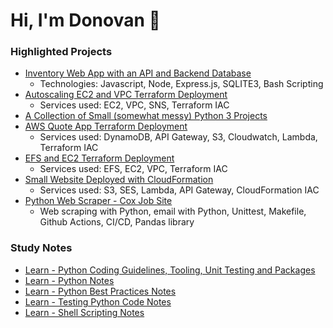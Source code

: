 # Hi, I'm Donovan 👋
<!--
**searles9/searles9** is a ✨ _special_ ✨ repository because its `README.md` (this file) appears on your GitHub profile.
-->

### Highlighted Projects
* [Inventory Web App with an API and Backend Database](https://github.com/searles9/Inventory_App)
  * Technologies: Javascript, Node, Express.js, SQLITE3, Bash Scripting
* [Autoscaling EC2 and VPC Terraform Deployment](https://github.com/searles9/VPC_and_EC2_Terraform_Deployment)
  * Services used: EC2, VPC, SNS, Terraform IAC
* [A Collection of Small (somewhat messy) Python 3 Projects](https://github.com/searles9/Python_Projects)
* [AWS Quote App Terraform Deployment](https://github.com/searles9/Quote_App)
  * Services used: DynamoDB, API Gateway, S3, Cloudwatch, Lambda, Terraform IAC
* [EFS and EC2 Terraform Deployment](https://github.com/searles9/EFS_on_EC2)
  * Services used: EFS, EC2, VPC, Terraform IAC
* [Small Website Deployed with CloudFormation](https://github.com/searles9/Get_Promotional_Content_AWS_Web_App)
  * Services used: S3, SES, Lambda, API Gateway, CloudFormation IAC
* [Python Web Scraper - Cox Job Site](https://github.com/searles9/Web_Scrape_Cox_Jobs)
  * Web scraping with Python, email with Python,  Unittest, Makefile, Github Actions, CI/CD, Pandas library

### Study Notes
* [Learn - Python Coding Guidelines, Tooling, Unit Testing and Packages](https://github.com/searles9/Learn_Python_Coding_Guidelines)
* [Learn - Python Notes](https://github.com/searles9/Learn_Python_Notes)
* [Learn - Python Best Practices Notes](https://github.com/searles9/Learn_Python_Best_Practices)
* [Learn - Testing Python Code Notes](https://github.com/searles9/Learn_Testing_Python_Code)
* [Learn - Shell Scripting Notes](https://github.com/searles9/Learn_Shell_Scripting_Notes)
